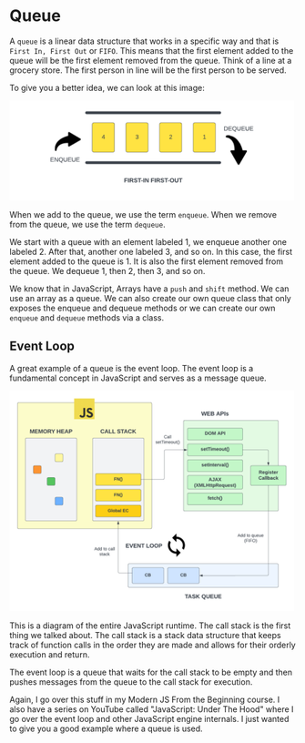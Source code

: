 # Queue

A `queue` is a linear data structure that works in a specific way and that is `First In, First Out` or `FIFO`. This means that the first element added to the queue will be the first element removed from the queue. Think of a line at a grocery store. The first person in line will be the first person to be served.

To give you a better idea, we can look at this image:

<img src="../../assets/images/queue1.png" alt="" width="500" />

When we add to the queue, we use the term `enqueue`. When we remove from the queue, we use the term `dequeue`.

We start with a queue with an element labeled 1, we enqueue another one labeled 2. After that, another one labeled 3, and so on. In this case, the first element added to the queue is 1. It is also the first element removed from the queue. We dequeue 1, then 2, then 3, and so on.

We know that in JavaScript, Arrays have a `push` and `shift` method. We can use an array as a queue. We can also create our own queue class that only exposes the enqueue and dequeue methods or we can create our own `enqueue` and `dequeue` methods via a class.

## Event Loop

A great example of a queue is the event loop. The event loop is a fundamental concept in JavaScript and serves as a message queue.

<img src="../../assets/images/event-loop.png" alt="" width="500" />

This is a diagram of the entire JavaScript runtime. The call stack is the first thing we talked about. The call stack is a stack data structure that keeps track of function calls in the order they are made and allows for their orderly execution and return.

The event loop is a queue that waits for the call stack to be empty and then pushes messages from the queue to the call stack for execution.

Again, I go over this stuff in my Modern JS From the Beginning course. I also have a series on YouTube called "JavaScript: Under The Hood" where I go over the event loop and other JavaScript engine internals. I just wanted to give you a good example where a queue is used.
